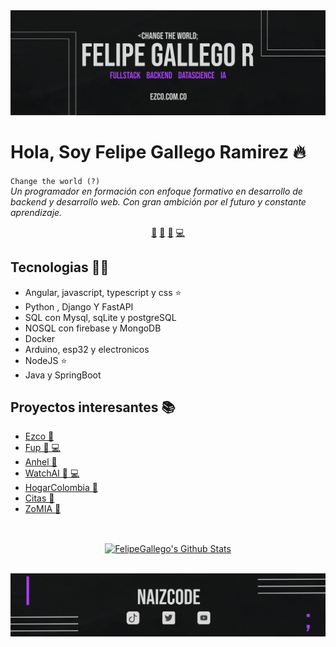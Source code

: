 
<img src="https://github.com/felipegallegoramirez/felipegallegoramirez/blob/main/misc/banner.png">

# Hola, Soy Felipe Gallego Ramirez 🔥
`Change the world (?)`<br><em> Un programador en formación con enfoque formativo en desarrollo de backend y desarrollo web. Con gran ambición por el futuro y constante aprendizaje.</em>


<p align="center">
<a href="https://github.com/felipegallegoramirez/felipegallegoramirez/blob/main/ai.md">🤖</a>
<a href="https://github.com/felipegallegoramirez/felipegallegoramirez/blob/main/frontend.md">👀</a>
<a href="https://github.com/felipegallegoramirez/felipegallegoramirez/blob/main/datascience.md">📙</a>
<a href="https://github.com/felipegallegoramirez/felipegallegoramirez/blob/main/backend.md">💻</a>
</p>


## Tecnologias 👨‍💻
- Angular, javascript, typescript y css ⭐
- Python , Django Y FastAPI
- SQL con Mysql, sqLite y  postgreSQL
- NOSQL con firebase y MongoDB
- Docker
- Arduino, esp32 y electronicos
- NodeJS ⭐
- Java y SpringBoot


## Proyectos interesantes 📚
- [Ezco  👀](https://github.com/felipegallegoramirez/Ezco) 
- [Fup  👀 💻](https://github.com/felipegallegoramirez/FUP) 
- [Anhel  👀](https://github.com/felipegallegoramirez/anhel) 
- [WatchAI  👀 💻](https://github.com/felipegallegoramirez/WatchAI) 
- [HogarColombia  👀](https://github.com/felipegallegoramirez/HogarColombia) 
- [Citas  👀](https://github.com/felipegallegoramirez/citas)
- [ZoMIA  👀](https://github.com/felipegallegoramirez/ZoMIA) 



<br>

<p align="center">
<a href="#user-30538313-pinned-items-reorder-form">
<img align="center" src="https://github-readme-stats-eight-theta.vercel.app/api?username=felipegallegoramirez&show_icons=true&include_all_commits=true&count_private=true&bg_color=1A1C1C&title_color=AE3DFF&border_color=AE3DFF&text_color=D9D9D9&ring_color=AE3DFF&icon_color=AE3DFF" alt="FelipeGallego's Github Stats"/>
</a>
</p>

<br>
<img src="https://github.com/felipegallegoramirez/felipegallegoramirez/blob/main/misc/footer.png">
